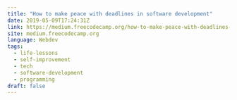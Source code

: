 ```yaml
---
title: "How to make peace with deadlines in software development"
date: 2019-05-09T17:24:31Z
link: https://medium.freecodecamp.org/how-to-make-peace-with-deadlines-in-software-development-6cfe3e993f51?source=rss----336d898217ee---4&utm_medium=RSS&utm_source=news.12bit.vn
site: medium.freecodecamp.org
language: Webdev
tags:
  - life-lessons
  - self-improvement
  - tech
  - software-development
  - programming
draft: false
---
```

